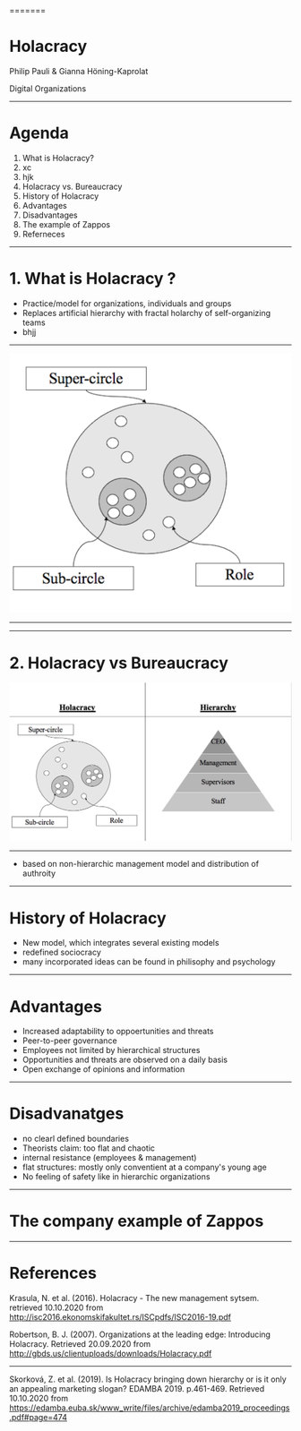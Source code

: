=======
# **Holacracy**
Philip Pauli & Gianna Höning-Kaprolat

Digital Organizations 


>>>>>>> 
---

# Agenda 

1. What is Holacracy?
2. xc
3. hjk
4. Holacracy vs. Bureaucracy 
5. History of Holacracy 
6. Advantages 
7. Disadvantages 
8. The example of Zappos 
9. Referneces 

---

# 1. What is Holacracy ?

* Practice/model for organizations, individuals and groups
* Replaces artificial hierarchy with fractal holarchy of self-organizing teams 
* bhjj

---


![](H.png)
 

---








---

# 2. **Holacracy** vs **Bureaucracy** 

![](HVB.png) 

---

* based on non-hierarchic management model and distribution of authroity 



---
# History of **Holacracy** 

* New model, which integrates several existing models
* redefined sociocracy
* many incorporated ideas can be found in philisophy and psychology

---

# Advantages 

* Increased adaptability to oppoertunities and threats 
* Peer-to-peer governance 
* Employees not limited by hierarchical structures 
* Opportunities and threats are observed on a daily basis 
* Open exchange of opinions and information 

---

# Disadvanatges 

* no clearl defined boundaries 
* Theorists claim: too flat and chaotic
* internal resistance (employees & management)
* flat structures: mostly only conventient at a company's young age
* No feeling of safety like in hierarchic organizations


---
# The company example of **Zappos** 

---

# References 

Krasula, N. et al. (2016). Holacracy - The new management sytsem. retrieved 10.10.2020 from http://isc2016.ekonomskifakultet.rs/ISCpdfs/ISC2016-19.pdf

Robertson, B. J. (2007). Organizations at the leading edge: Introducing Holacracy. Retrieved 20.09.2020 from http://gbds.us/clientuploads/downloads/Holacracy.pdf

---

Skorková, Z. et al. (2019). Is Holacracy bringing down hierarchy or is it only an appealing marketing slogan? EDAMBA 2019. p.461-469. Retrieved 10.10.2020 from https://edamba.euba.sk/www_write/files/archive/edamba2019_proceedings.pdf#page=474





